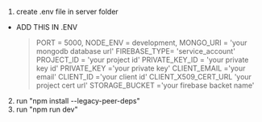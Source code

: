 <!-- This are infomation how to run Netflixo Server -->

1. create .env file in server folder

- ADD THIS IN .ENV
  > PORT = 5000,
  > NODE_ENV = development,
  > MONGO_URI = 'your mongodb database url'
  > FIREBASE_TYPE= 'service_account'
  > PROJECT_ID = 'your project id'
  > PRIVATE_KEY_ID = 'your private key id'
  > PRIVATE_KEY ='your private key'
  > CLIENT_EMAIL ='your email'
  > CLIENT_ID ='your client id'
  > CLIENT_X509_CERT_URL 'your project cert url'
  > STORAGE_BUCKET ='your firebase backet name'

2. run "npm install --legacy-peer-deps"
3. run "npm run dev"

<!-- ****** any error contact us error@zpunet.com or frontendkonki@gmail.com -->
